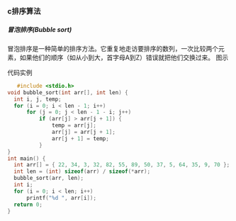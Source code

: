 ### c排序算法
##### 冒泡排序(Bubble sort)
冒泡排序是一种简单的排序方法。它重复地走访要排序的数列，一次比较两个元素，如果他们的顺序（如从小到大，首字母A到Z）错误就把他们交换过来。
图示![]()

代码实例
      
  ```c
     #include <stdio.h>
void bubble_sort(int arr[], int len) {
    int i, j, temp;
    for (i = 0; i < len - 1; i++)
        for (j = 0; j < len - 1 - i; j++)
            if (arr[j] > arr[j + 1]) {
                temp = arr[j];
                arr[j] = arr[j + 1];
                arr[j + 1] = temp;
            }
}
int main() {
    int arr[] = { 22, 34, 3, 32, 82, 55, 89, 50, 37, 5, 64, 35, 9, 70 };
    int len = (int) sizeof(arr) / sizeof(*arr);
    bubble_sort(arr, len);
    int i;
    for (i = 0; i < len; i++)
        printf("%d ", arr[i]);
    return 0;
}
  ```
